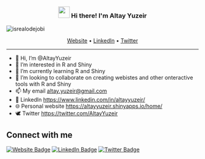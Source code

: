 <!-- Heading -->
<h3 align="center"><img src = "https://raw.githubusercontent.com/MartinHeinz/MartinHeinz/master/wave.gif" width = 30px> Hi there! I'm Altay Yuzeir</h3>

<!-- Profile Views -->

<p align="left"> <img src="https://komarev.com/ghpvc/?username=AltayYuzeir&label=Profile%20views&color=0e75b6&style=flat" alt="isrealodejobi" />
</p>

<p align="center">
  <a href="https://altayyuzeir.shinyapps.io/home/">Website</a> •
  <a href="https://twitter.com/AltayYuzeir">LinkedIn</a> •
  <a href="https://www.linkedin.com/in/altayyuzeir/">Twitter</a>

</p>

---

- 👋 Hi, I’m @AltayYuzeir
- 👀 I’m interested in R and Shiny
- 🌱 I’m currently learning R and Shiny
- 💞️ I’m looking to collaborate on creating webistes and other onteractive tools with R and Shiny
- 📫 My email altay.yuzeir@gmail.com
- :link: LinkedIn https://www.linkedin.com/in/altayyuzeir/
- :globe_with_meridians: Personal website https://altayyuzeir.shinyapps.io/home/
- :dove: Twitter https://twitter.com/AltayYuzeir


<h2>Connect with me </h3>
    <p>
  <a href="https://altayyuzeir.shinyapps.io/home/"><img src="https://img.shields.io/badge/-Altay Yuzeir-informational?style=plastic&amp;labelColor=informational&amp;logo=R&amp;link=https://altayyuzeir.shinyapps.io/home/" alt="Website Badge"></a>
        <a href="https://linkedin.com/in/altayyuzeir/"><img src="https://img.shields.io/badge/-Altay%20Yuzeir%20-blue?style=plastic&amp;labelColor=blue&amp;logo=LinkedIn&amp;link=https://linkedin.com/in/altayyuzeir/" alt="LinkedIn Badge"></a> 
       <a href="https://twitter.com/@AltayYuzeir/"><img src="https://img.shields.io/badge/-Altay Yuzeir-informational?style=plastic&amp;labelColor=informational&amp;logo=Twitter&amp;link=https://twitter.com/AltayYuzeir" alt="Twitter Badge"></a>

   </p>



<!---
AltayYuzeir/AltayYuzeir is a ✨ special ✨ repository because its `README.md` (this file) appears on your GitHub profile.
You can click the Preview link to take a look at your changes.
--->
